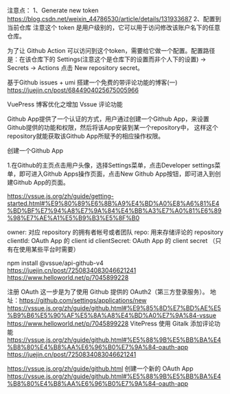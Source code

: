##

注意点：
1、Generate new token https://blog.csdn.net/weixin_44786530/article/details/131933687
2、配置到当前仓库
注意这个 token 是用户级别的，它可以用于访问修改该账户名下的任意仓库。

为了让 Github Action 可以访问到这个token，需要给它做一个配置。配置路径是：在该仓库下的 Settings(注意这个是仓库下的设置而非个人下的设置) -> Secrets -> Actions 点击 New repository secret。

基于Github issues + umi 搭建一个免费的带评论功能的博客(一)
https://juejin.cn/post/6844904025675005966

VuePress 博客优化之增加 Vssue 评论功能

Github App提供了一个认证的方式，用户通过创建一个Github App，来设置Github提供的功能和权限，然后将该App安装到某一个repository中，
这样这个repository就能获取该Github App所赋予的相应操作权限。

创建一个Github App

1.在Github的主页点击用户头像，选择Settings菜单，点击Developer settings菜单，即可进入Github Apps操作页面，点击New Github App按钮，即可进入到创建Github App的页面。

https://vssue.js.org/zh/guide/getting-started.html#%E9%80%89%E6%8B%A9%E4%BD%A0%E8%A6%81%E4%BD%BF%E7%94%A8%E7%9A%84%E4%BB%A3%E7%A0%81%E6%89%98%E7%AE%A1%E5%B9%B3%E5%8F%B0

owner: 对应 repository 的拥有者帐号或者团队
repo: 用来存储评论的 repository
clientId: OAuth App 的 client id
clientSecret: OAuth App 的 client secret （只有在使用某些平台时需要）

npm install @vssue/api-github-v4  
https://juejin.cn/post/7250834083046621241
https://www.helloworld.net/p/7045899228

注册 OAuth
这一步是为了使用 Github 提供的 OAuth2（第三方登录服务）。
地址：https://github.com/settings/applications/new
https://vssue.js.org/zh/guide/github.html#%E9%85%8D%E7%BD%AE%E5%B9%B6%E5%90%AF%E5%8A%A8%E4%BD%A0%E7%9A%84-vssue
https://www.helloworld.net/p/7045899228 VitePress 使用 Gitalk 添加评论功能
https://vssue.js.org/zh/guide/github.html#%E5%88%9B%E5%BB%BA%E4%B8%80%E4%B8%AA%E6%96%B0%E7%9A%84-oauth-app
https://juejin.cn/post/7250834083046621241

https://vssue.js.org/zh/guide/github.html 创建一个新的 OAuth App
https://vssue.js.org/zh/guide/github.html#%E5%88%9B%E5%BB%BA%E4%B8%80%E4%B8%AA%E6%96%B0%E7%9A%84-oauth-app
